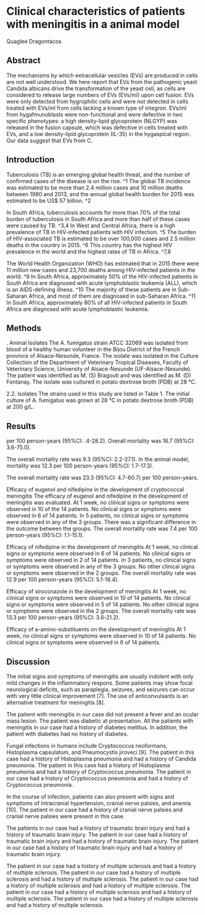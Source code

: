 # Clinical characteristics of patients with meningitis in a animal model
Quaglee Dragontacos


## Abstract
The mechanisms by which extracellular vesicles (EVs) are produced in cells are not well understood. We here report that EVs from the pathogenic yeast Candida albicans drive the transformation of the yeast cell, as cells are considered to release large numbers of EVs (EVs/ml) upon cell fusion. EVs were only detected from hygrophilic cells and were not detected in cells treated with EVs/ml from cells lacking a known type of integron. EVs/ml from hygafmunoblasts were non-functional and were defective in two specific phenotypes: a high density-lipid glycoprotein (NLGYP) was released in the fusion capsule, which was defective in cells treated with EVs, and a low density-lipid glycoprotein (IL-35) in the hygaspical region. Our data suggest that EVs from C.


## Introduction
Tuberculosis (TB) is an emerging global health threat, and the number of confirmed cases of the disease is on the rise. ^1 The global TB incidence was estimated to be more than 2.4 million cases and 10 million deaths between 1980 and 2013, and the annual global health burden for 2015 was estimated to be US$ 57 billion. ^2

In South Africa, tuberculosis accounts for more than 70% of the total burden of tuberculosis in South Africa and more than half of these cases were caused by TB. ^3,4 In West and Central Africa, there is a high prevalence of TB in HIV-infected patients with HIV infection. ^5 The burden of HIV-associated TB is estimated to be over 100,000 cases and 2.5 million deaths in the country in 2015. ^6 This country has the highest HIV prevalence in the world and the highest rates of TB in Africa. ^7,8

The World Health Organization (WHO) has estimated that in 2015 there were 11 million new cases and 23,700 deaths among HIV-infected patients in the world. ^9 In South Africa, approximately 50% of the HIV-infected patients in South Africa are diagnosed with acute lymphoblastic leukemia (ALL), which is an AIDS-defining illness. ^10 The majority of these patients are in Sub-Saharan Africa, and most of them are diagnosed in sub-Saharan Africa. ^11 In South Africa, approximately 80% of all HIV-infected patients in South Africa are diagnosed with acute lymphoblastic leukemia.


## Methods
. Animal Isolates
The A. fumigatus strain ATCC 32069 was isolated from blood of a healthy human volunteer in the Bijou District of the French province of Alsace-Nesunde, France. The isolate was isolated in the Culture Collection of the Department of Veterinary Tropical Diseases, Faculty of Veterinary Science, University of Alsace-Nesunde (UF-Alsace-Nesunde). The patient was identified as M. (S) Bragouti and was identified as M. (D) Fontanay. The isolate was cultured in potato dextrose broth (PDB) at 28 °C.

2.2. Isolates
The strains used in this study are listed in Table 1. The initial culture of A. fumigatus was grown at 28 °C in potato dextrose broth (PDB) at 200 g/L.


## Results
 per 100 person-years (95%CI: .4-28.2). Overall mortality was 16.7 (95%CI: 3.6-75.0).

The overall mortality rate was 9.3 (95%CI: 2.2-27.1). In the animal model, mortality was 12.3 per 100 person-years (95%CI: 1.7-17.3).

The overall mortality rate was 23.3 (95%CI: 4.7-60.7) per 100 person-years.

Efficacy of eugenol and nifedipine in the development of cryptococcal meningitis
The efficacy of eugenol and nifedipine in the development of meningitis was evaluated. At 1 week, no clinical signs or symptoms were observed in 10 of the 14 patients. No clinical signs or symptoms were observed in 6 of 14 patients. In 5 patients, no clinical signs or symptoms were observed in any of the 3 groups. There was a significant difference in the outcome between the groups. The overall mortality rate was 7.4 per 100 person-years (95%CI: 1.1-15.1).

Efficacy of nifedipine in the development of meningitis
At 1 week, no clinical signs or symptoms were observed in 6 of 14 patients. No clinical signs or symptoms were observed in 2 of 14 patients. In 3 patients, no clinical signs or symptoms were observed in any of the 3 groups. No other clinical signs or symptoms were observed in the 2 groups. The overall mortality rate was 12.9 per 100 person-years (95%CI: 5.1-18.4).

Efficacy of siroconazole in the development of meningitis
At 1 week, no clinical signs or symptoms were observed in 10 of 14 patients. No clinical signs or symptoms were observed in 5 of 14 patients. No other clinical signs or symptoms were observed in the 2 groups. The overall mortality rate was 13.3 per 100 person-years (95%CI: 3.6-21.2).

Efficacy of a-amino-substituents on the development of meningitis
At 1 week, no clinical signs or symptoms were observed in 10 of 14 patients. No clinical signs or symptoms were observed in 6 of 14 patients.


## Discussion
The initial signs and symptoms of meningitis are usually indolent with only mild changes in the inflammatory respons. Some patients may show focal neurological deficits, such as paraplegia, seizures, and seizures can occur with very little clinical improvement [7]. The use of anticonvulsants is an alternative treatment for meningitis [8].

The patient with meningitis in our case did not present a fever and an ocular mass lesion. The patient was diabetic at presentation. All the patients with meningitis in our case had a history of diabetes mellitus. In addition, the patient with diabetes had no history of diabetes.

Fungal infections in humans include Cryptococcus neoformans, Histoplasma capsulatum, and Pneumocystis jiroveci [9]. The patient in this case had a history of Histoplasma pneumonia and had a history of Candida pneumonia. The patient in this case had a history of Histoplasma pneumonia and had a history of Cryptococcus pneumonia. The patient in our case had a history of Cryptococcus pneumonia and had a history of Cryptococcus pneumonia.

In the course of infection, patients can also present with signs and symptoms of intracranial hypertension, cranial nerve palsies, and anemia [10]. The patient in our case had a history of cranial nerve palsies and cranial nerve palsies were present in this case.

The patients in our case had a history of traumatic brain injury and had a history of traumatic brain injury. The patient in our case had a history of traumatic brain injury and had a history of traumatic brain injury. The patient in our case had a history of traumatic brain injury and had a history of traumatic brain injury.

The patient in our case had a history of multiple sclerosis and had a history of multiple sclerosis. The patient in our case had a history of multiple sclerosis and had a history of multiple sclerosis. The patient in our case had a history of multiple sclerosis and had a history of multiple sclerosis. The patient in our case had a history of multiple sclerosis and had a history of multiple sclerosis. The patient in our case had a history of multiple sclerosis and had a history of multiple sclerosis.
